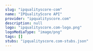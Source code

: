 ```yaml
---
slug: "ipqualityscore-com"
name: "IPQualityScore API"
provider: "ipqualityscore.com"
description: null
logo: "ipqualityscore.com-logo.png"
logoMediaType: "image/png"
tags: []
stubs: "ipqualityscore.com-stubs.json"
---
```

